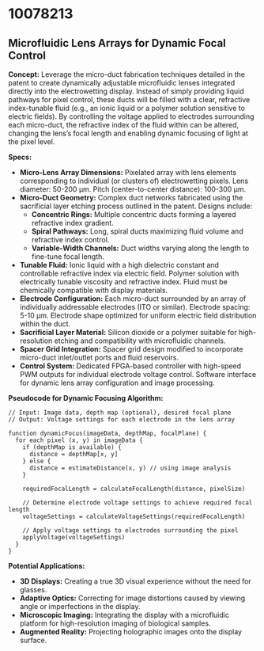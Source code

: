 # 10078213

## Microfluidic Lens Arrays for Dynamic Focal Control

**Concept:** Leverage the micro-duct fabrication techniques detailed in the patent to create dynamically adjustable microfluidic lenses integrated directly into the electrowetting display. Instead of simply providing liquid pathways for pixel control, these ducts will be filled with a clear, refractive index-tunable fluid (e.g., an ionic liquid or a polymer solution sensitive to electric fields). By controlling the voltage applied to electrodes surrounding each micro-duct, the refractive index of the fluid within can be altered, changing the lens’s focal length and enabling dynamic focusing of light at the pixel level.

**Specs:**

*   **Micro-Lens Array Dimensions:** Pixelated array with lens elements corresponding to individual (or clusters of) electrowetting pixels.  Lens diameter: 50-200 μm.  Pitch (center-to-center distance): 100-300 μm.
*   **Micro-Duct Geometry:**  Complex duct networks fabricated using the sacrificial layer etching process outlined in the patent. Designs include:
    *   **Concentric Rings:** Multiple concentric ducts forming a layered refractive index gradient.
    *   **Spiral Pathways:** Long, spiral ducts maximizing fluid volume and refractive index control.
    *   **Variable-Width Channels:** Duct widths varying along the length to fine-tune focal length.
*   **Tunable Fluid:** Ionic liquid with a high dielectric constant and controllable refractive index via electric field. Polymer solution with electrically tunable viscosity and refractive index.  Fluid must be chemically compatible with display materials.
*   **Electrode Configuration:**  Each micro-duct surrounded by an array of individually addressable electrodes (ITO or similar). Electrode spacing: 5-10 μm.  Electrode shape optimized for uniform electric field distribution within the duct.
*   **Sacrificial Layer Material:** Silicon dioxide or a polymer suitable for high-resolution etching and compatibility with microfluidic channels.
*   **Spacer Grid Integration:** Spacer grid design modified to incorporate micro-duct inlet/outlet ports and fluid reservoirs.
*   **Control System:** Dedicated FPGA-based controller with high-speed PWM outputs for individual electrode voltage control.  Software interface for dynamic lens array configuration and image processing.

**Pseudocode for Dynamic Focusing Algorithm:**

```
// Input: Image data, depth map (optional), desired focal plane
// Output: Voltage settings for each electrode in the lens array

function dynamicFocus(imageData, depthMap, focalPlane) {
  for each pixel (x, y) in imageData {
    if (depthMap is available) {
      distance = depthMap[x, y]
    } else {
      distance = estimateDistance(x, y) // using image analysis
    }

    requiredFocalLength = calculateFocalLength(distance, pixelSize)

    // Determine electrode voltage settings to achieve required focal length
    voltageSettings = calculateVoltageSettings(requiredFocalLength)

    // Apply voltage settings to electrodes surrounding the pixel
    applyVoltage(voltageSettings)
  }
}
```

**Potential Applications:**

*   **3D Displays:** Creating a true 3D visual experience without the need for glasses.
*   **Adaptive Optics:** Correcting for image distortions caused by viewing angle or imperfections in the display.
*   **Microscopic Imaging:** Integrating the display with a microfluidic platform for high-resolution imaging of biological samples.
*   **Augmented Reality:** Projecting holographic images onto the display surface.